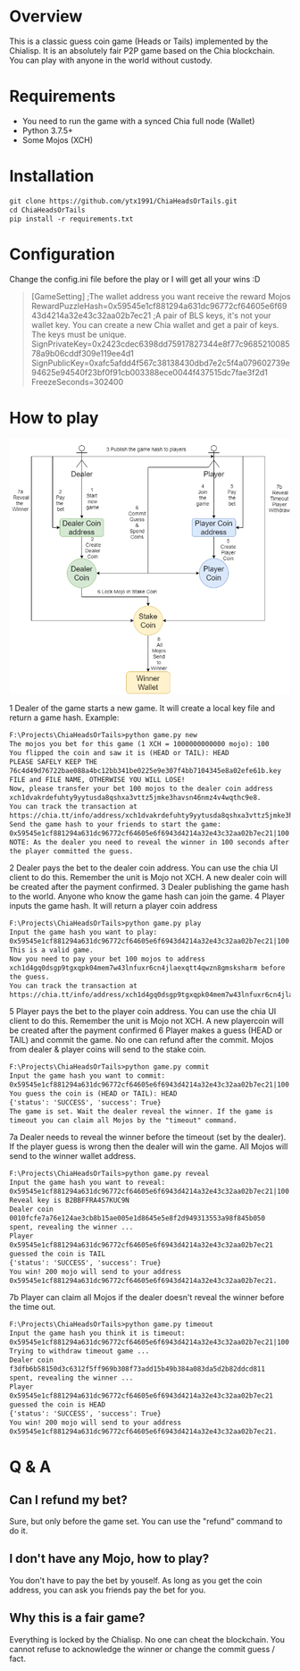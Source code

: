 # Overview
This is a classic guess coin game (Heads or Tails) implemented by the Chialisp. It is an absolutely fair P2P game based on the Chia blockchain. You can play with anyone in the world without custody.

# Requirements
 - You need to run the game with a synced Chia full node (Wallet)
 - Python 3.7.5+
 - Some Mojos (XCH)

# Installation

    git clone https://github.com/ytx1991/ChiaHeadsOrTails.git
    cd ChiaHeadsOrTails
    pip install -r requirements.txt
# Configuration
Change the config.ini file before the play or I will get all your wins :D
> [GameSetting]
;The wallet address you want receive the reward Mojos
RewardPuzzleHash=0x59545e1cf881294a631dc96772cf64605e6f6943d4214a32e43c32aa02b7ec21
;A pair of BLS keys, it's not your wallet key. You can create a new Chia wallet and get a pair of keys. The keys must be unique.
SignPrivateKey=0x2423cdec6398dd75917827344e8f77c968521008578a9b06cddf309e119ee4d1
SignPublicKey=0xafc5afdd4f567c38138430dbd7e2c5f4a079602739e94625e94540f23bf0f91cb003388ece0044f437515dc7fae3f2d1
FreezeSeconds=302400

# How to play
![Overview](HoT.png)

1 Dealer of the game starts a new game. It will create a local key file and return a game hash.
Example:

    F:\Projects\ChiaHeadsOrTails>python game.py new
    The mojos you bet for this game (1 XCH = 1000000000000 mojo): 100
    You flipped the coin and saw it is (HEAD or TAIL): HEAD
    PLEASE SAFELY KEEP THE 76c4d49d76722bae088a4bc12bb341be0225e9e307f4bb7104345e8a02efe61b.key FILE and FILE NAME, OTHERWISE YOU WILL LOSE!
    Now, please transfer your bet 100 mojos to the dealer coin address xch1dvakrdefuhty9yytusda8qshxa3vttz5jmke3havsn46nmz4v4wqthc9e8.
    You can track the transaction at https://chia.tt/info/address/xch1dvakrdefuhty9yytusda8qshxa3vttz5jmke3havsn46nmz4v4wqthc9e8
    Send the game hash to your friends to start the game:
    0x59545e1cf881294a631dc96772cf64605e6f6943d4214a32e43c32aa02b7ec21|100|0x76c4d49d76722bae088a4bc12bb341be0225e9e307f4bb7104345e8a02efe61b|100|0x6b3b61b729e5d642908be41bd382173762c5ac5496ed98dfac84eba9ec55655c
    NOTE: As the dealer you need to reveal the winner in 100 seconds after the player committed the guess.

 2 Dealer pays the bet to the dealer coin address. You can use the chia UI client to do this. Remember the unit is Mojo not XCH. A new dealer coin will be created after the payment confirmed.
 3 Dealer publishing the game hash to the world. Anyone who know the game hash can join the game.
 4 Player inputs the game hash. It will return a player coin address

    F:\Projects\ChiaHeadsOrTails>python game.py play
    Input the game hash you want to play: 0x59545e1cf881294a631dc96772cf64605e6f6943d4214a32e43c32aa02b7ec21|100|0x76c4d49d76722bae088a4bc12bb341be0225e9e307f4bb7104345e8a02efe61b|100|0x6b3b61b729e5d642908be41bd382173762c5ac5496ed98dfac84eba9ec55655c
    This is a valid game.
    Now you need to pay your bet 100 mojos to address xch1d4gq0dsgp9tgxqpk04mem7w43lnfuxr6cn4jlaexqtt4qwzn8gmsksharm before the guess.
    You can track the transaction at https://chia.tt/info/address/xch1d4gq0dsgp9tgxqpk04mem7w43lnfuxr6cn4jlaexqtt4qwzn8gmsksharm

5 Player pays the bet to the player coin address. You can use the chia UI client to do this. Remember the unit is Mojo not XCH. A new playercoin will be created after the payment confirmed
6 Player makes a guess (HEAD or TAIL) and commit the game. No one can refund after the commit. Mojos from dealer & player coins will send to the stake coin.

    F:\Projects\ChiaHeadsOrTails>python game.py commit
    Input the game hash you want to commit: 0x59545e1cf881294a631dc96772cf64605e6f6943d4214a32e43c32aa02b7ec21|100|0x76c4d49d76722bae088a4bc12bb341be0225e9e307f4bb7104345e8a02efe61b|100|0x6b3b61b729e5d642908be41bd382173762c5ac5496ed98dfac84eba9ec55655c
    You guess the coin is (HEAD or TAIL): HEAD
    {'status': 'SUCCESS', 'success': True}
    The game is set. Wait the dealer reveal the winner. If the game is timeout you can claim all Mojos by the "timeout" command.

7a Dealer needs to reveal the winner before the timeout (set by the dealer). If the player guess is wrong then the dealer will win the game. All Mojos will send to the winner wallet address.

    F:\Projects\ChiaHeadsOrTails>python game.py reveal
    Input the game hash you want to reveal: 0x59545e1cf881294a631dc96772cf64605e6f6943d4214a32e43c32aa02b7ec21|100|0x54910a2489aec3f015e4473129bdd47c052bced441a681ee05e4de225bd16752|302400|0xc8e4cf0346d30e1344bb05f32bc5eff28ca4ec6ad63a66aabce564b64a20f4eb
    Reveal key is B2BBFFRA4S7KUC9N
    Dealer coin 0010fcfe7a76e124ae3cb8b15ae005e1d8645e5e8f2d949313553a98f845b050 spent, revealing the winner ...
    Player 0x59545e1cf881294a631dc96772cf64605e6f6943d4214a32e43c32aa02b7ec21 guessed the coin is TAIL
    {'status': 'SUCCESS', 'success': True}
    You win! 200 mojo will send to your address 0x59545e1cf881294a631dc96772cf64605e6f6943d4214a32e43c32aa02b7ec21.

7b Player can claim all Mojos if the dealer doesn't reveal the winner before the time out.

    F:\Projects\ChiaHeadsOrTails>python game.py timeout
    Input the game hash you think it is timeout: 0x59545e1cf881294a631dc96772cf64605e6f6943d4214a32e43c32aa02b7ec21|100|0x76c4d49d76722bae088a4bc12bb341be0225e9e307f4bb7104345e8a02efe61b|100|0x6b3b61b729e5d642908be41bd382173762c5ac5496ed98dfac84eba9ec55655c
    Trying to withdraw timeout game ...
    Dealer coin f3dfb6b58150d3c6312f5ff969b308f73add15b49b384a083da5d2b82ddcd811 spent, revealing the winner ...
    Player 0x59545e1cf881294a631dc96772cf64605e6f6943d4214a32e43c32aa02b7ec21 guessed the coin is HEAD
    {'status': 'SUCCESS', 'success': True}
    You win! 200 mojo will send to your address 0x59545e1cf881294a631dc96772cf64605e6f6943d4214a32e43c32aa02b7ec21.

# Q & A

## Can I refund my bet?
Sure, but only before the game set. You can use the "refund" command to do it.
## I don't have any Mojo, how to play?
You don't have to pay the bet by youself. As long as you get the coin address, you can ask you friends pay the bet for you.
## Why this is a fair game?
Everything is locked by the Chialisp. No one can cheat the blockchain. You  cannot refuse to acknowledge the winner or change the commit guess / fact.
